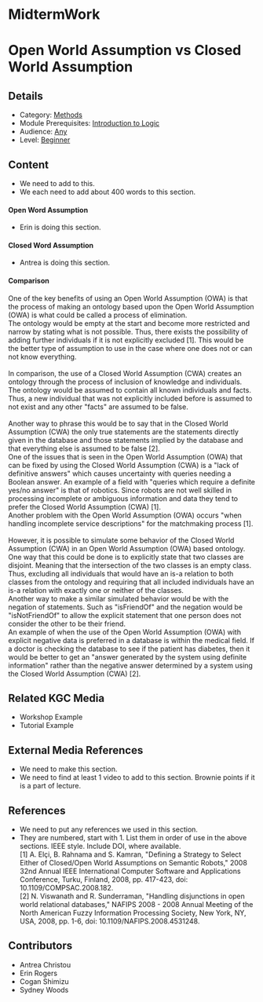 # MidtermWork

# Open World Assumption vs Closed World Assumption
## Details
* Category: [Methods](../categories/Methods.md)
* Module Prerequisites: [Introduction to Logic](../modules/Introduction_to_Logic.md)
* Audience: [Any](../audiences/Any.md)
* Level: [Beginner](../levels/Beginner.md)

## Content
* We need to add to this.
* We each need to add about 400 words to this section. 

#### Open Word Assumption 
* Erin is doing this section.

#### Closed Word Assumption 
* Antrea is doing this section.

#### Comparison    
One of the key benefits of using an Open World Assumption (OWA) is that the process of making an ontology based upon the Open World Assumption (OWA) is what could be called a process of elimination.<br> 
The ontology would be empty at the start and become more restricted and narrow by stating what is not possible. Thus, there exists the possibility of adding further individuals if it is not explicitly excluded [1]. 
This would be the better type of assumption to use in the case where one does not or can not know everything.<br>         
In comparison, the use of a Closed World Assumption (CWA) creates an ontology through the process of inclusion of knowledge and individuals.<br> 
The ontology would be assumed to contain all known individuals and facts. Thus, a new individual that was not explicitly included before is assumed to not exist and any other "facts" are assumed to be false.<br>    
Another way to phrase this would be to say that in the Closed World Assumption (CWA) the only true statements are the statements directly given in the database and those statements implied by the database and that everything else is assumed to be false [2].<br> 
One of the issues that is seen in the Open World Assumption (OWA) that can be fixed by using the Closed World Assumption (CWA) is a "lack of definitive answers" which causes uncertainty with queries needing a Boolean answer. An example of a field with "queries which require a definite yes/no answer" is that of robotics. Since robots are not well skilled in processing incomplete or ambiguous information and data they tend to prefer the Closed World Assumption (CWA) [1].<br>
Another problem with the Open World Assumption (OWA) occurs "when handling incomplete service descriptions" for the matchmaking process [1].<br>   
However, it is possible to simulate some behavior of the Closed World Assumption (CWA) in an Open World Assumption (OWA) based ontology. One way that this could be done is to explicitly state that two classes are disjoint. Meaning that the intersection of the two classes is an empty class. Thus, excluding all individuals that would have an is-a relation to both classes from the ontology and requiring that all included individuals have an is-a relation with exactly one or neither of the classes.<br>
Another way to make a similar simulated behavior would be with the negation of statements. Such as "isFriendOf" and the negation would be "isNotFriendOf" to allow the explicit statement that one person does not consider the other to be their friend.<br> 
An example of when the use of the Open World Assumption (OWA) with explicit negative data is preferred in a database is within the medical field. If a doctor is checking the database to see if the patient has diabetes, then it would be better to get an "answer generated by the
system using definite information" rather than the negative answer determined by a system using the Closed World Assumption (CWA) [2].

## Related KGC Media
* Workshop Example
* Tutorial Example

## External Media References
* We need to make this section. 
* We need to find at least 1 video to add to this section. Brownie points if it is a part of lecture.  

## References
* We need to put any references we used in this section. 
* They are numbered, start with 1. List them in order of use in the above sections. IEEE style. Include DOI, where available.<br> 
[1] A. Elçi, B. Rahnama and S. Kamran, "Defining a Strategy to Select Either of Closed/Open World Assumptions on Semantic Robots," 2008 32nd Annual IEEE International Computer Software and Applications Conference, Turku, Finland, 2008, pp. 417-423, doi: 10.1109/COMPSAC.2008.182.<br>
[2] N. Viswanath and R. Sunderraman, "Handling disjunctions in open world relational databases," NAFIPS 2008 - 2008 Annual Meeting of the North American Fuzzy Information Processing Society, New York, NY, USA, 2008, pp. 1-6, doi: 10.1109/NAFIPS.2008.4531248.

## Contributors
* Antrea Christou
* Erin Rogers
* Cogan Shimizu
* Sydney Woods





 








